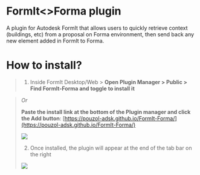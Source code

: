# FormIt<>Forma plugin
A plugin for Autodesk FormIt that allows users to quickly retrieve context (buildings, etc) from a proposal on Forma environment,
then send back any new element added in FormIt to Forma.

# How to install?
>
> 1. Inside FormIt Desktop/Web > **Open Plugin Manager > Public > Find FormIt-Forma and toggle to install it**
>
<!-- > ![](https://github.com/pouzol-adsk/FormIt-Forma/blob/gh-pages/assets/readme_image1a.png) -->
>
> *Or*
>
> **Paste the install link at the bottom of the Plugin manager and click the Add button**: [https://pouzol-adsk.github.io/FormIt-Forma/](https://pouzol-adsk.github.io/FormIt-Forma/)
>
> ![](https://github.com/pouzol-adsk/FormIt-Forma/blob/gh-pages/assets/readme_image1b.png)
>
> 2. Once installed, the plugin will appear at the end of the tab bar on the right
>
> ![](https://github.com/pouzol-adsk/FormIt-Forma/blob/gh-pages/assets/readme_image2.png)
